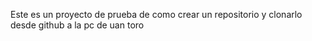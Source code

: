 Este es un proyecto de prueba de como crear un repositorio y clonarlo desde github a la pc de uan toro
